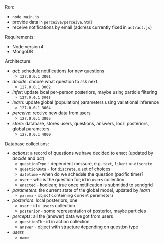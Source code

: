 Run:

- `node main.js`
- provide data in `perceive/perceive.html`
- receive notifications by email (address currently fixed in `act/act.js`)

Requirements:

- Node version 4
- MongoDB

Architecture:

- *act*: schedule notifications for new questions
  - `127.0.0.1:3001`
- *decide*: choose what question to ask next
  - `127.0.0.1:3002`
- *infer*: update local per-person posteriors, maybe using particle filtering
  - `127.0.0.1:3003`
- *learn*: update global (population) parameters using variational inference
  - `127.0.0.1:3004`
- *perceive*: receive new data from users
  - `127.0.0.1:3005`
- *store*: database, stores users, questions, answers, local posteriors, global parameters
  - `127.0.0.1:4000`

Database collections:

- *actions*: a record of questions we have decided to enact (updated by *decide* and *act*)
  - `questionType` - dependent measure, e.g. `text`, `likert` or `discrete`
  - `questionData` - for `discrete`, a set of choices
  - `datetime` - when do we schedule the question (pacific time)?
  - `user` - who is the question for; id in `users` collection
  - `enacted` - boolean; true once notification is submitted to sendgrid
- *parameters*: the current state of the global model, updated by *learn*
  - `params` - object containing current parameters
- *posteriors*: local posteriors, one
  - `user` - id in `users` collection
  - `posterior` - some representation of posterior, maybe particles
- *percepts*: all the (answer) data we got from users
  - `questionID` - id in action collection
  - `answer` - object with structure depending on question type
- *users*
  - `name`